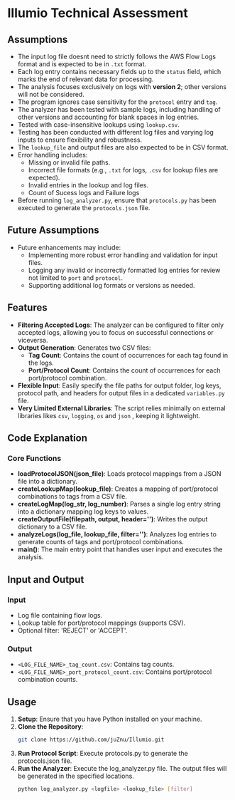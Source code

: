 # Illumio Technical Assessment

## Assumptions

- The input log file doesnt need to strictly follows the AWS Flow Logs format and is expected to be in `.txt` format.
- Each log entry contains necessary fields up to the `status` field, which marks the end of relevant data for processing.
- The analysis focuses exclusively on logs with **version 2**; other versions will not be considered.
- The program ignores case sensitivity for the `protocol` entry and `tag`.
- The analyzer has been tested with sample logs, including handling of other versions and accounting for blank spaces in log entries.
- Tested with case-insensitive lookups using `lookup.csv`.
- Testing has been conducted with different log files and varying log inputs to ensure flexibility and robustness.
- The `lookup_file` and output files are also expected to be in CSV format.
- Error handling includes:
  - Missing or invalid file paths.
  - Incorrect file formats (e.g., `.txt` for logs, `.csv` for lookup files are expected).
  - Invalid entries in the lookup and log files.
  - Count of Sucess logs and Failure logs
- Before running `log_analyzer.py`, ensure that `protocols.py` has been executed to generate the `protocols.json` file.

## Future Assumptions

- Future enhancements may include:
  - Implementing more robust error handling and validation for input files.
  - Logging any invalid or incorrectly formatted log entries for review not limited to `port` and `protocol`.
  - Supporting additional log formats or versions as needed.

## Features

- **Filtering Accepted Logs**: The analyzer can be configured to filter only accepted logs, allowing you to focus on successful connections or viceversa.
- **Output Generation**: Generates two CSV files:
  - **Tag Count**: Contains the count of occurrences for each tag found in the logs.
  - **Port/Protocol Count**: Contains the count of occurrences for each port/protocol combination.
- **Flexible Input**: Easily specify the file paths for output folder, log keys, protocol path, and headers for output files in a dedicated `variables.py` file.
- **Very Limited External Libraries**: The script relies minimally on external libraries likes `csv`, `logging`, `os` and `json` , keeping it lightweight.

## Code Explanation

### Core Functions

- **loadProtocolJSON(json_file)**: Loads protocol mappings from a JSON file into a dictionary.
- **createLookupMap(lookup_file)**: Creates a mapping of port/protocol combinations to tags from a CSV file.
- **createLogMap(log_str, log_number)**: Parses a single log entry string into a dictionary mapping log keys to values.
- **createOutputFile(filepath, output, header='')**: Writes the output dictionary to a CSV file.
- **analyzeLogs(log_file, lookup_file, filter='')**: Analyzes log entries to generate counts of tags and port/protocol combinations.
- **main()**: The main entry point that handles user input and executes the analysis.

## Input and Output

### Input

- Log file containing flow logs.
- Lookup table for port/protocol mappings (supports CSV).
- Optional filter: 'REJECT' or 'ACCEPT'.

### Output

- `<LOG_FILE_NAME>_tag_count.csv`: Contains tag counts.
- `<LOG_FILE_NAME>_port_protocol_count.csv`: Contains port/protocol combination counts.

## Usage

1. **Setup**: Ensure that you have Python installed on your machine.
2. **Clone the Repository**: 
   ```bash
   git clone https://github.com/juZnu/Illumio.git
   ```
3. **Run Protocol Script**: Execute protocols.py to generate the protocols.json file.
4. **Run the Analyzer**: Execute the log_analyzer.py file. The output files will be generated in the specified locations.
   ```bash
   python log_analyzer.py <logfile> <lookup_file> [filter]
   ```
